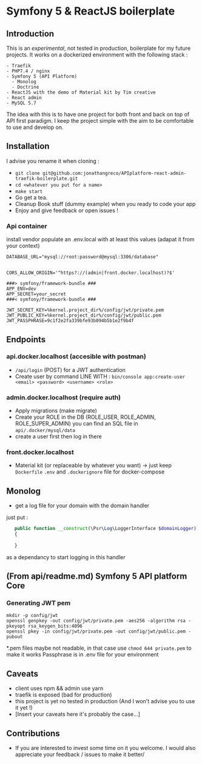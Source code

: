 # Symfony 5 & ReactJS boilerplate

## Introduction

This is an *experimental*, not tested in production, boilerplate for my future projects.
It works on a dockerized environment with the following stack :

    - Traefik
    - PHP7.4 / nginx
    - Symfony 5 (API Platform)
      - Monolog
      - Doctrine
    - ReactJS with the demo of Material kit by Tim creative
    - React admin
    - MySQL 5.7

The idea with this is to have one project for both front and back on top of
API first paradigm. I keep the project simple with the aim to be comfortable
to use and develop on.

## Installation
I advise you rename it when cloning :
- `git clone git@github.com:jonathangreco/APIplatform-react-admin-traefik-boilerplate.git`
- `cd <whatever you put for a name>`
- `make start`
- Go get a tea.
- Cleanup Book stuff (dummy example) when you ready to code your app
- Enjoy and give feedback or open issues !

### Api container
install vendor
populate an .env.local with at least this values (adapat it from your context)

```
DATABASE_URL="mysql://root:password@mysql:3306/database"


CORS_ALLOW_ORIGIN='^https?://(admin|front.docker.localhost)?$'

###> symfony/framework-bundle ###
APP_ENV=dev
APP_SECRET=your_secret
###< symfony/framework-bundle ###

JWT_SECRET_KEY=%kernel.project_dir%/config/jwt/private.pem
JWT_PUBLIC_KEY=%kernel.project_dir%/config/jwt/public.pem
JWT_PASSPHRASE=9c1f2e2fa339bfe93b094b5b1e2f9b4f

```

## Endpoints
### api.docker.localhost (accesible with postman)
- `/api/login` (POST) for a JWT authentication
- Create user by command LINE WITH :
  `bin/console app:create-user <email> <password> <username> <role>`

### admin.docker.localhost (require auth)
- Apply migrations (make migrate)
- Create your ROLE in the DB (ROLE_USER, ROLE_ADMIN, ROLE_SUPER_ADMIN) you can find an SQL file in `api/.docker/mysql/data`
- create a user first then log in there

### front.docker.localhost
- Material kit (or replaceable by whatever you want) -> just keep `Dockerfile` `.env` and `.dockerignore` file
  for docker-compose

## Monolog
- get a log file for your domain with the domain handler

just put :
```PHP
   public function __construct(\Psr\Log\LoggerInterface $domainLogger)
   {
        
   }   
```
as a dependancy to start logging in this handler

## (From api/readme.md) Symfony 5 API platform Core

### Generating JWT pem
```shell
mkdir -p config/jwt
openssl genpkey -out config/jwt/private.pem -aes256 -algorithm rsa -pkeyopt rsa_keygen_bits:4096
openssl pkey -in config/jwt/private.pem -out config/jwt/public.pem -pubout
```
*.pem files maybe not readable, in that case use `chmod 644 private.pem` to make it works 
Passphrase is in .env file for your environment

## Caveats
- client uses npm && admin use yarn
- traefik is exposed (bad for production)
- this project is yet no tested in production (And I won't advise you to use it yet !)
- [Insert your caveats here it's probably the case...]


## Contributions
- If you are interested to invest some time on it you welcome. I would also appreciate your feedback / issues
  to make it better/
